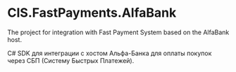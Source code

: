 # CIS.FastPayments.AlfaBank

The project for integration with Fast Payment System based on the AlfaBank host.

C# SDK для интеграции с хостом Альфа-Банка для оплаты покупок через СБП (Систему Быстрых Платежей).